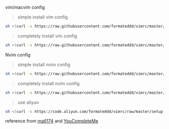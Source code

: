 vim/macvim config

> simple install vim config
```sh
sh <(curl -s https://raw.githubusercontent.com/formateddd/vimrc/master/setup.sh) 0
```

> completely install vim config
```sh
sh <(curl -s https://raw.githubusercontent.com/formateddd/vimrc/master/setup.sh) 1
```

Nvim config

> simple install nvim config
```sh
sh <(curl -s https://raw.githubusercontent.com/formateddd/vimrc/master/setup.sh) 2
```

> completely install nvim config
```sh
sh <(curl -s https://raw.githubusercontent.com/formateddd/vimrc/master/setup.sh) 3
```


> use aliyun
```sh
sh <(curl -s https://code.aliyun.com/formateddd/vimrc/raw/master/setup.sh) 3
```
reference from [ma6174](https://github.com/ma6174/vim-deprecated) and [YouCompleteMe](https://github.com/Valloric/YouCompleteMe/wiki/Building-Vim-from-source)
